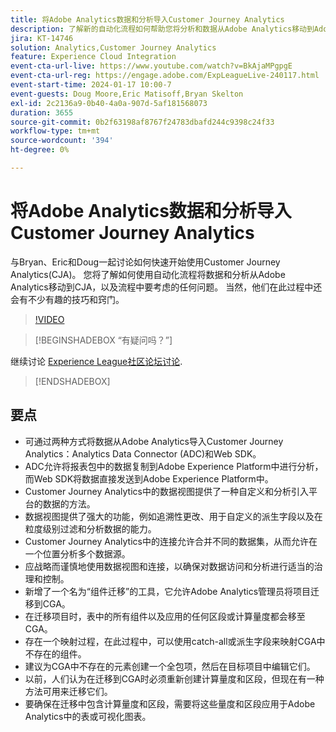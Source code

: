 ```yaml
---
title: 将Adobe Analytics数据和分析导入Customer Journey Analytics
description: 了解新的自动化流程如何帮助您将分析和数据从Adobe Analytics移动到Adobe Customer Journey Analytics。
jira: KT-14746
solution: Analytics,Customer Journey Analytics
feature: Experience Cloud Integration
event-cta-url-live: https://www.youtube.com/watch?v=BkAjaMPgpgE
event-cta-url-reg: https://engage.adobe.com/ExpLeagueLive-240117.html
event-start-time: 2024-01-17 10:00-7
event-guests: Doug Moore,Eric Matisoff,Bryan Skelton
exl-id: 2c2136a9-0b40-4a0a-907d-5af181568073
duration: 3655
source-git-commit: 0b2f63198af8767f24783dbafd244c9398c24f33
workflow-type: tm+mt
source-wordcount: '394'
ht-degree: 0%

---
```


# 将Adobe Analytics数据和分析导入Customer Journey Analytics

与Bryan、Eric和Doug一起讨论如何快速开始使用Customer Journey Analytics(CJA)。 您将了解如何使用自动化流程将数据和分析从Adobe Analytics移动到CJA，以及流程中要考虑的任何问题。 当然，他们在此过程中还会有不少有趣的技巧和窍门。

>[!VIDEO](https://video.tv.adobe.com/v/3426778/?quality=12&learn=on)

>[!BEGINSHADEBOX “有疑问吗？”]

继续讨论 [Experience League社区论坛讨论](https://experienceleaguecommunities.adobe.com/t5/adobe-analytics-discussions/experience-league-live-post-session-discussion-bringing-your/m-p/646093#M3582).

>[!ENDSHADEBOX]

## 要点

* 可通过两种方式将数据从Adobe Analytics导入Customer Journey Analytics：Analytics Data Connector (ADC)和Web SDK。
* ADC允许将报表包中的数据复制到Adobe Experience Platform中进行分析，而Web SDK将数据直接发送到Adobe Experience Platform中。
* Customer Journey Analytics中的数据视图提供了一种自定义和分析引入平台的数据的方法。
* 数据视图提供了强大的功能，例如追溯性更改、用于自定义的派生字段以及在粒度级别过滤和分析数据的能力。
* Customer Journey Analytics中的连接允许合并不同的数据集，从而允许在一个位置分析多个数据源。
* 应战略而谨慎地使用数据视图和连接，以确保对数据访问和分析进行适当的治理和控制。
* 新增了一个名为“组件迁移”的工具，它允许Adobe Analytics管理员将项目迁移到CGA。
* 在迁移项目时，表中的所有组件以及应用的任何区段或计算量度都会移至CGA。
* 存在一个映射过程，在此过程中，可以使用catch-all或派生字段来映射CGA中不存在的组件。
* 建议为CGA中不存在的元素创建一个全包项，然后在目标项目中编辑它们。
* 以前，人们认为在迁移到CGA时必须重新创建计算量度和区段，但现在有一种方法可用来迁移它们。
* 要确保在迁移中包含计算量度和区段，需要将这些量度和区段应用于Adobe Analytics中的表或可视化图表。

